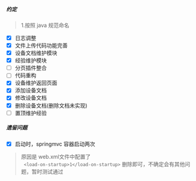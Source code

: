 ##### 约定
> 1.按照 java 规范命名

* [x] 日志调整
* [x] 文件上传代码功能完善
* [x] 设备文档维护模块
* [x] 经验维护模块
* [ ] 分页插件整合
* [ ] 代码重构
* [x] 设备维护返回页面
* [x] 添加设备文档
* [x] 修改设备文档
* [x] 删除设备文档(删除文档未实现)
* [ ] 置顶维护经验
##### 遗留问题
* [x] 启动时，springmvc 容器启动两次
> 原因是 web.xml文件中配置了<br> ``` <load-on-startup>1</load-on-startup>``` 删除即可，不确定会有其他问题，暂时测试通过